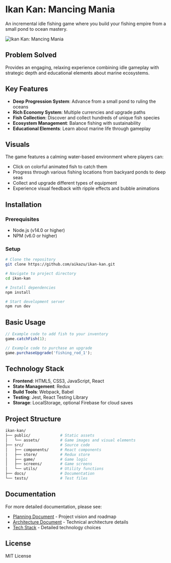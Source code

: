 # Ikan Kan: Mancing Mania

An incremental idle fishing game where you build your fishing empire from a small pond to ocean mastery.

![Ikan Kan: Mancing Mania](.images/main.png)

## Problem Solved

Provides an engaging, relaxing experience combining idle gameplay with strategic depth and educational elements about marine ecosystems.

## Key Features

- **Deep Progression System**: Advance from a small pond to ruling the oceans
- **Rich Economy System**: Multiple currencies and upgrade paths
- **Fish Collection**: Discover and collect hundreds of unique fish species
- **Ecosystem Management**: Balance fishing with sustainability
- **Educational Elements**: Learn about marine life through gameplay

## Visuals

The game features a calming water-based environment where players can:
- Click on colorful animated fish to catch them
- Progress through various fishing locations from backyard ponds to deep seas
- Collect and upgrade different types of equipment
- Experience visual feedback with ripple effects and bubble animations

## Installation

### Prerequisites

- Node.js (v14.0 or higher)
- NPM (v6.0 or higher)

### Setup

```bash
# Clone the repository
git clone https://github.com/aikazu/ikan-kan.git

# Navigate to project directory
cd ikan-kan

# Install dependencies
npm install

# Start development server
npm run dev
```

## Basic Usage

```javascript
// Example code to add fish to your inventory
game.catchFish(1);

// Example code to purchase an upgrade
game.purchaseUpgrade('fishing_rod_1');
```

## Technology Stack

- **Frontend**: HTML5, CSS3, JavaScript, React
- **State Management**: Redux
- **Build Tools**: Webpack, Babel
- **Testing**: Jest, React Testing Library
- **Storage**: LocalStorage, optional Firebase for cloud saves

## Project Structure

```bash
ikan-kan/
├── public/             # Static assets
│   └── assets/         # Game images and visual elements
├── src/                # Source code
│   ├── components/     # React components
│   ├── store/          # Redux store
│   ├── game/           # Game logic
│   ├── screens/        # Game screens
│   └── utils/          # Utility functions
├── docs/               # Documentation
└── tests/              # Test files
```

## Documentation

For more detailed documentation, please see:
- [Planning Document](PLANNING.md) - Project vision and roadmap
- [Architecture Document](ARCHITECTURE.md) - Technical architecture details
- [Tech Stack](TECH-STACK.md) - Detailed technology choices

## License

MIT License

